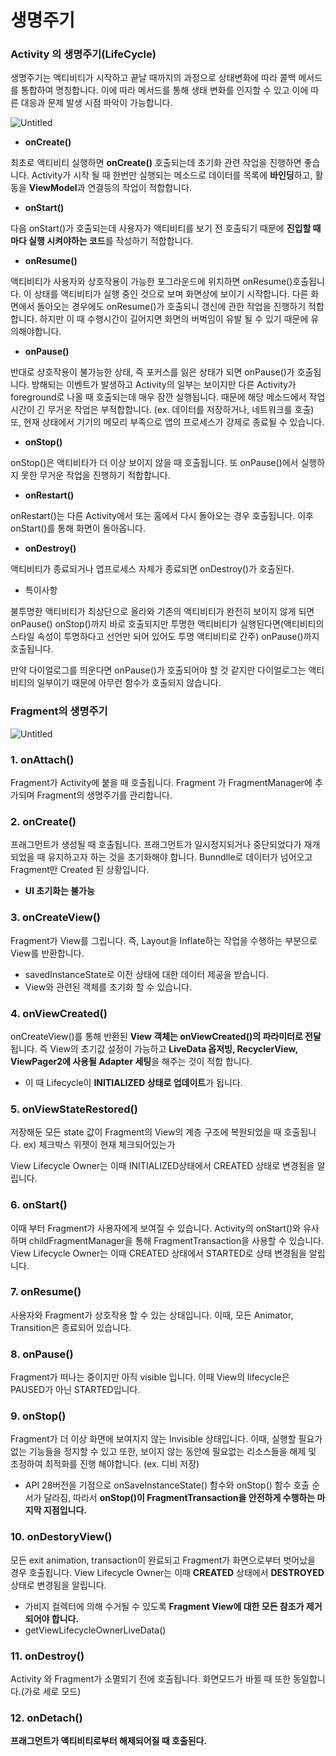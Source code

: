 # 생명주기

### Activity 의 생명주기(LifeCycle)

생명주기는 액티비티가 시작하고 끝날 때까지의 과정으로 상태변화에 따라 콜백 메서드를 통합하여 명칭합니다. 이에 따라 메서드를 통해 생태 변화를 인지할 수 있고 이에 따른 대응과 문제 발생 시점 파악이 가능합니다.

![Untitled](https://prod-files-secure.s3.us-west-2.amazonaws.com/e9b7fd98-d4d3-4609-9fab-bdf48d20a201/a1d199c1-c131-4918-bc1f-1885e4c172f2/Untitled.png)

- **onCreate()**

최초로 액티비티 실행하면 **onCreate()** 호출되는데 초기화 관련 작업을 진행하면 좋습니다. Activity가 시작 될 때 한번만 실행되는 메소드로 데이터를 목록에 **바인딩**하고, 활동을 **ViewModel**과 연결등의 작업이 적합합니다.

- **onStart()**

다음 onStart()가 호출되는데 사용자가 액티비티를 보기 전 호출되기 때문에 **진입할 때마다 실행 시켜야하는 코드**를 작성하기 적합합니다.

- **onResume()**

액티비티가 사용자와 상호작용이 가능한 포그라운드에 위치하면 onResume()호출됩니다. 이 상태를 액티비티가 실행 중인 것으로 보며 화면상에 보이기 시작합니다. 다른 화면에서 돌아오는 경우에도 onResume()가 호출되니 갱신에 관한 작업을 진행하기 적합합니다. 하지만 이 때 수행시간이 길어지면 화면의 버벅임이 유발 될 수 있기 때문에 유의해야합니다.

- **onPause()**

반대로 상호작용이 불가능한 상태, 즉 포커스를 잃은 상태가 되면 onPause()가 호출됩니다. 방해되는 이벤트가 발생하고 Activity의 일부는 보이지만 다른 Activity가 foreground로 나올 때 호출되는데 매우 잠깐 실행됩니다. 때문에 해당 메소드에서 작업시간이 긴 무거운 작업은 부적합합니다. (ex. 데이터를 저장하거나, 네트워크를 호출) 또, 현재 상태에서 기기의 메모리 부족으로 앱의 프로세스가 강제로 종료될 수 있습니다.

- **onStop()**

onStop()은 액티비타가 더 이상 보이지 않을 때 호출됩니다. 또 onPause()에서 실행하지 못한 무거운 작업을 진행하기 적합합니다.

- **onRestart()**

onRestart()는 다른 Activity에서 또는 홈에서 다시 돌아오는 경우 호출됩니다. 이후 onStart()를 통해 화면이 돌아옵니다.

- **onDestroy()**

액티비티가 종료되거나 앱프로세스 자체가 종료되면 onDestroy()가 호출된다.

- 특이사항

불투명한 액티비티가 최상단으로 올라와 기존의 액티비티가 완전히 보이지 않게 되면 onPause() onStop()까지 바로 호출되지만 투명한 액티비티가 실행된다면(액티비티의 스타일 속성이 투명하다고 선언만 되어 있어도 투명 액티비티로 간주) onPause()까지 호출됩니다.

만약 다이얼로그를 띄운다면 onPause()가 호출되어야 할 것 같지만 다이얼로그는 액티비티의 일부이기 때문에 아무런 함수가 호출되지 않습니다.

### Fragment의 생명주기

![Untitled](https://s3-us-west-2.amazonaws.com/secure.notion-static.com/3b6e50d8-5a5f-4b83-ae7c-2e007ff234ee/Untitled.png)

### 1. onAttach()

Fragment가 Activity에 붙을 때 호출됩니다. Fragment 가 FragmentManager에 추가되며 Fragment의 생명주기를 관리합니다.

### 2. onCreate()

프래그먼트가 생성될 때 호출됩니다. 프래그먼트가 일시정지되거나 중단되었다가 재개되었을 때 유지하고자 하는 것을 초기화해야 합니다. Bunndlle로 데이터가 넘어오고 Fragment만 Created 된 상황입니다. 

- **UI 초기화는 불가능**

### 3. onCreateView()

Fragment가 View를 그립니다. 즉, Layout을 Inflate하는 작업을 수행하는 부분으로 View를 반환합니다. 

- savedInstanceState로 이전 상태에 대한 데이터 제공을 받습니다.
- View와 관련된 객체를 초기화 할 수 있습니다.

### 4. onViewCreated()

onCreateView()를 통해 반환된 **View 객체는 onViewCreated()의 파라미터로 전달**됩니다. 즉 View의 초기값 설정이 가능하고  **LiveData 옵저빙, RecyclerView, ViewPager2에 사용될 Adapter 세팅**을 해주는 것이 적합 합니다.

- 이 때 Lifecycle이 **INITIALIZED 상태로 업데이트**가 됩니다.

### 5. onViewStateRestored()

저장해둔 모든 state 값이 Fragment의 View의 계층 구조에 복원되었을 때 호출됩니다. ex) 체크박스 위젯이 현재 체크되어있는가 

View Lifecycle Owner는 이때 INITIALIZED상태에서 CREATED 상태로 변경됨을 알립니다.

### 6. onStart()

이때 부터 Fragment가 사용자에게 보여질 수 있습니다. Activity의 onStart()와 유사하며 childFragmentManager을 통해 FragmentTransaction을 사용할 수 있습니다. View Lifecycle Owner는 이때 CREATED 상태에서 STARTED로 상태 변경됨을 알립니다.

### 7. onResume()

사용자와 Fragment가 상호작용 할 수 있는 상태입니다. 이때, 모든 Animator, Transition은 종료되어 있습니다.

### 8. onPause()

Fragment가 떠나는 중이지만 아직 visible 입니다. 이때 View의 lifecycle은 PAUSED가 아닌 STARTED입니다.

### 9. onStop()

Fragment가 더 이상 화면에 보여지지 않는 Invisible 상태입니다. 이때, 실행할 필요가 없는 기능들을 정지할 수 있고 또한, 보이지 않는 동안에 필요없는 리소스들을 해제 및 조정하여 최적화를 진행 해야합니다. (ex. 디비 저장)

- API 28버전을 기점으로 onSaveInstanceState() 함수와 onStop() 함수 호출 순서가 달라짐, 따라서 **onStop()이 FragmentTransaction을 안전하게 수행하는 마지막 지점입니다.**

### 10. onDestoryView()

모든 exit animation, transaction이 완료되고 Fragment가 화면으로부터 벗어났을 경우 호출됩니다. View Lifecycle Owner는 이때 **CREATED** 상태에서 **DESTROYED**상태로 변경됨을 알립니다.

- 가비지 컬렉터에 의해 수거될 수 있도록 **Fragment View에 대한 모든 참조가 제거되어야 합니다.**
- getViewLifecycleOwnerLiveData()

### 11. onDestroy()

Activity 와 Fragment가 소멸되기 전에 호출됩니다. 화면모드가 바뀔 때 또한 동일합니다.(가로 세로 모드)

### 12. onDetach()

**프래그먼트가 액티비티로부터 해제되어질 때 호출된다.**
